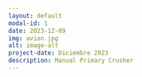 ```yaml
---
layout: default
modal-id: 1
date: 2023-12-09
img: avion.jpg
alt: image-alt
project-date: Diciembre 2023
description: Manual Primary Crusher
---
```

